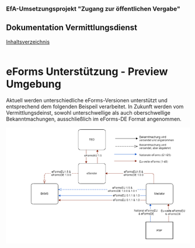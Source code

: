 ### EfA-Umsetzungsprojekt "Zugang zur öffentlichen Vergabe"
## Dokumentation Vermittlungsdienst
[Inhaltsverzeichnis](/documentation/documentation.md)
<br><br>

# eForms Unterstützung - Preview Umgebung
Aktuell werden unterschiedliche eForms-Versionen unterstützt und entsprechend dem folgenden Beispeil verarbeitet. In Zukunft werden vom Vermittlungsdeinst, sowohl unterschwellige als auch oberschwellige Bekanntmachungen, ausschließlich im eForms-DE Format angenommen.

![eForms Version flow](images/eforms_version_flow.png)

